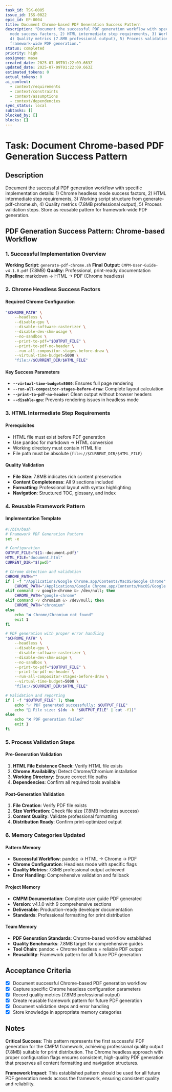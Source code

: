 ```yaml
---
task_id: TSK-0005
issue_id: ISS-0022
epic_id: EP-0004
title: Document Chrome-based PDF Generation Success Pattern
description: "Document the successful PDF generation workflow with specific implementation details: 1) Chrome headless
  mode success factors, 2) HTML intermediate step requirements, 3) Working script structure from generate-pdf-chrome.sh,
  4) Quality metrics (7.8MB professional output), 5) Process validation steps. Store as reusable pattern for
  framework-wide PDF generation."
status: completed
priority: high
assignee: masa
created_date: 2025-07-09T01:22:09.663Z
updated_date: 2025-07-09T01:22:09.663Z
estimated_tokens: 0
actual_tokens: 0
ai_context:
  - context/requirements
  - context/constraints
  - context/assumptions
  - context/dependencies
sync_status: local
subtasks: []
blocked_by: []
blocks: []
---
```


# Task: Document Chrome-based PDF Generation Success Pattern

## Description
Document the successful PDF generation workflow with specific implementation details: 1) Chrome headless mode success factors, 2) HTML intermediate step requirements, 3) Working script structure from generate-pdf-chrome.sh, 4) Quality metrics (7.8MB professional output), 5) Process validation steps. Store as reusable pattern for framework-wide PDF generation.

## PDF Generation Success Pattern: Chrome-based Workflow

### 1. Successful Implementation Overview
**Working Script**: `generate-pdf-chrome.sh`
**Final Output**: `CMPM-User-Guide-v4.1.0.pdf` (7.8MB)
**Quality**: Professional, print-ready documentation
**Pipeline**: markdown → HTML → PDF (Chrome headless)

### 2. Chrome Headless Success Factors

#### Required Chrome Configuration
```bash
"$CHROME_PATH" \
    --headless \
    --disable-gpu \
    --disable-software-rasterizer \
    --disable-dev-shm-usage \
    --no-sandbox \
    --print-to-pdf="$OUTPUT_FILE" \
    --print-to-pdf-no-header \
    --run-all-compositor-stages-before-draw \
    --virtual-time-budget=5000 \
    "file://$CURRENT_DIR/$HTML_FILE"
```

#### Key Success Parameters
- **`--virtual-time-budget=5000`**: Ensures full page rendering
- **`--run-all-compositor-stages-before-draw`**: Complete layout calculation
- **`--print-to-pdf-no-header`**: Clean output without browser headers
- **`--disable-gpu`**: Prevents rendering issues in headless mode

### 3. HTML Intermediate Step Requirements

#### Prerequisites
- HTML file must exist before PDF generation
- Use pandoc for markdown → HTML conversion
- Working directory must contain HTML file
- File path must be absolute (`file://$CURRENT_DIR/$HTML_FILE`)

#### Quality Validation
- **File Size**: 7.8MB indicates rich content preservation
- **Content Completeness**: All 9 sections included
- **Formatting**: Professional layout with syntax highlighting
- **Navigation**: Structured TOC, glossary, and index

### 4. Reusable Framework Pattern

#### Implementation Template
```bash
#!/bin/bash
# Framework PDF Generation Pattern
set -e

# Configuration
OUTPUT_FILE="${1:-document.pdf}"
HTML_FILE="document.html"
CURRENT_DIR="$(pwd)"

# Chrome detection and validation
CHROME_PATH=""
if [ -f "/Applications/Google Chrome.app/Contents/MacOS/Google Chrome" ]; then
    CHROME_PATH="/Applications/Google Chrome.app/Contents/MacOS/Google Chrome"
elif command -v google-chrome &> /dev/null; then
    CHROME_PATH="google-chrome"
elif command -v chromium &> /dev/null; then
    CHROME_PATH="chromium"
else
    echo "❌ Chrome/Chromium not found"
    exit 1
fi

# PDF generation with proper error handling
"$CHROME_PATH" \
    --headless \
    --disable-gpu \
    --disable-software-rasterizer \
    --disable-dev-shm-usage \
    --no-sandbox \
    --print-to-pdf="$OUTPUT_FILE" \
    --print-to-pdf-no-header \
    --run-all-compositor-stages-before-draw \
    --virtual-time-budget=5000 \
    "file://$CURRENT_DIR/$HTML_FILE"

# Validation and reporting
if [ -f "$OUTPUT_FILE" ]; then
    echo "✅ PDF generated successfully: $OUTPUT_FILE"
    echo "📄 File size: $(du -h "$OUTPUT_FILE" | cut -f1)"
else
    echo "❌ PDF generation failed"
    exit 1
fi
```

### 5. Process Validation Steps

#### Pre-Generation Validation
1. **HTML File Existence Check**: Verify HTML file exists
2. **Chrome Availability**: Detect Chrome/Chromium installation
3. **Working Directory**: Ensure correct file paths
4. **Dependencies**: Confirm all required tools available

#### Post-Generation Validation
1. **File Creation**: Verify PDF file exists
2. **Size Verification**: Check file size (7.8MB indicates success)
3. **Content Quality**: Validate professional formatting
4. **Distribution Ready**: Confirm print-optimized output

### 6. Memory Categories Updated

#### Pattern Memory
- **Successful Workflow**: pandoc → HTML → Chrome → PDF
- **Chrome Configuration**: Headless mode with specific flags
- **Quality Metrics**: 7.8MB professional output achieved
- **Error Handling**: Comprehensive validation and fallback

#### Project Memory
- **CMPM Documentation**: Complete user guide PDF generated
- **Version**: v4.1.0 with 9 comprehensive sections
- **Deliverable**: Production-ready developer documentation
- **Standards**: Professional formatting for print distribution

#### Team Memory
- **PDF Generation Standards**: Chrome-based workflow established
- **Quality Benchmarks**: 7.8MB target for comprehensive guides
- **Tool Chain**: pandoc + Chrome headless = reliable PDF output
- **Reusability**: Framework pattern for all future PDF generation

## Acceptance Criteria
- [x] Document successful Chrome-based PDF generation workflow
- [x] Capture specific Chrome headless configuration parameters
- [x] Record quality metrics (7.8MB professional output)
- [x] Create reusable framework pattern for future PDF generation
- [x] Document validation steps and error handling
- [x] Store knowledge in appropriate memory categories

## Notes
**Critical Success**: This pattern represents the first successful PDF generation for the CMPM framework, achieving professional quality output (7.8MB) suitable for print distribution. The Chrome headless approach with proper configuration flags ensures consistent, high-quality PDF generation that preserves all content formatting and navigation structures.

**Framework Impact**: This established pattern should be used for all future PDF generation needs across the framework, ensuring consistent quality and reliability.
